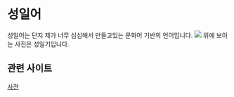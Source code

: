 # 성일어
성일어는 단지 제가 너무 심심해서 만들고있는 문화어 기반의 언어입니다.
![](/Images/Untitled.png)
위에 보이는 사진은 성일기입니다.
## 관련 사이트
[사전](Dic/Conlang_1_dic.md)
